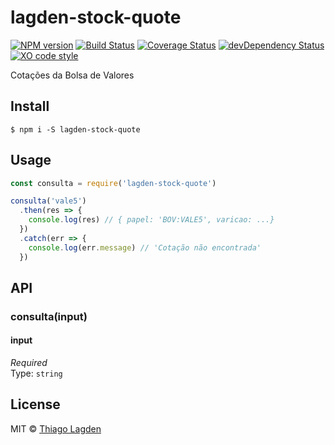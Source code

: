 # lagden-stock-quote

[![NPM version][npm-img]][npm]
[![Build Status][ci-img]][ci]
[![Coverage Status][coveralls-img]][coveralls]
[![devDependency Status][devDep-img]][devDep]
[![XO code style][xo-img]][xo]

[npm-img]:       https://img.shields.io/npm/v/lagden-stock-quote.svg
[npm]:           https://www.npmjs.com/package/lagden-stock-quote
[ci-img]:        https://travis-ci.org/lagden/stock-quote.svg
[ci]:            https://travis-ci.org/lagden/stock-quote
[coveralls-img]: https://coveralls.io/repos/github/lagden/stock-quote/badge.svg?branch=master
[coveralls]:     https://coveralls.io/github/lagden/stock-quote?branch=master
[devDep-img]:    https://david-dm.org/lagden/lagden-stock-quote/dev-status.svg
[devDep]:        https://david-dm.org/lagden/lagden-stock-quote#info=devDependencies
[xo-img]:        https://img.shields.io/badge/code_style-XO-5ed9c7.svg
[xo]:            https://github.com/sindresorhus/xo


Cotações da Bolsa de Valores


## Install

```
$ npm i -S lagden-stock-quote
```


## Usage

```javascript
const consulta = require('lagden-stock-quote')

consulta('vale5')
  .then(res => {
    console.log(res) // { papel: 'BOV:VALE5', varicao: ...}
  })
  .catch(err => {
    console.log(err.message) // 'Cotação não encontrada'
  })
```


## API

### consulta(input)

#### input

*Required*  
Type: `string`


## License

MIT © [Thiago Lagden](http://lagden.in)
